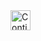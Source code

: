 <a href="https://idx.google.com/new?template=https%3A%2F%2Fgithub.com%2Fmg3994%2Fjaspr_idx">
  <picture>
    <source
      media="(prefers-color-scheme: dark)"
      srcset="https://cdn.idx.dev/btn/continue_dark_32.svg">
    <source
      media="(prefers-color-scheme: light)"
      srcset="https://cdn.idx.dev/btn/continue_light_32.svg">
    <img
      height="32"
      alt="Continue in IDX"
      src="https://cdn.idx.dev/btn/continue_purple_32.svg">
  </picture>
</a>